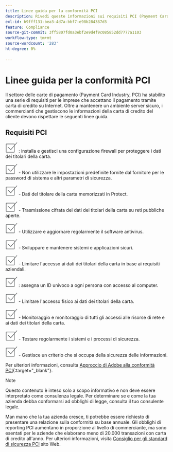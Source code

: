 ```yaml
---
title: Linee guida per la conformità PCI
description: Rivedi queste informazioni sui requisiti PCI (Payment Card Industry) per le aziende che accettano il pagamento tramite carta di credito su Internet.
exl-id: b9fff131-bea3-4d7a-bbf7-e98b284387d3
feature: Compliance
source-git-commit: 3ff5807fd0a3ebf2e9d4f9c085852dd7777a1103
workflow-type: tm+mt
source-wordcount: '283'
ht-degree: 0%

---
```


# Linee guida per la conformità PCI

Il settore delle carte di pagamento (Payment Card Industry, PCI) ha stabilito una serie di requisiti per le imprese che accettano il pagamento tramite carta di credito su Internet. Oltre a mantenere un ambiente server sicuro, i commercianti che gestiscono le informazioni della carta di credito del cliente devono rispettare le seguenti linee guida.

## Requisiti PCI

![casella di controllo](../assets/checkbox.png) : installa e gestisci una configurazione firewall per proteggere i dati dei titolari della carta.

![casella di controllo](../assets/checkbox.png) - Non utilizzare le impostazioni predefinite fornite dal fornitore per le password di sistema e altri parametri di sicurezza.

![casella di controllo](../assets/checkbox.png) - Dati del titolare della carta memorizzati in Protect.

![casella di controllo](../assets/checkbox.png) - Trasmissione cifrata dei dati dei titolari della carta su reti pubbliche aperte.

![casella di controllo](../assets/checkbox.png) - Utilizzare e aggiornare regolarmente il software antivirus.

![casella di controllo](../assets/checkbox.png) - Sviluppare e mantenere sistemi e applicazioni sicuri.

![casella di controllo](../assets/checkbox.png) - Limitare l&#39;accesso ai dati dei titolari della carta in base ai requisiti aziendali.

![casella di controllo](../assets/checkbox.png) : assegna un ID univoco a ogni persona con accesso al computer.

![casella di controllo](../assets/checkbox.png) - Limitare l&#39;accesso fisico ai dati dei titolari della carta.

![casella di controllo](../assets/checkbox.png) - Monitoraggio e monitoraggio di tutti gli accessi alle risorse di rete e ai dati dei titolari della carta.

![casella di controllo](../assets/checkbox.png) - Testare regolarmente i sistemi e i processi di sicurezza.

![casella di controllo](../assets/checkbox.png) - Gestisce un criterio che si occupa della sicurezza delle informazioni.

Per ulteriori informazioni, consulta [Approccio di Adobe alla conformità PCI][1]{:target=&quot;_blank&quot;}.

>[!NOTE]
>
>Questo contenuto è inteso solo a scopo informativo e non deve essere interpretato come consulenza legale. Per determinare se e come la tua azienda debba conformarsi ad obblighi di legge, consulta il tuo consulente legale.

Man mano che la tua azienda cresce, ti potrebbe essere richiesto di presentare una relazione sulla conformità su base annuale. Gli obblighi di reporting PCI aumentano in proporzione al livello di commerciante, ma sono esentati per le aziende che elaborano meno di 20.000 transazioni con carta di credito all&#39;anno. Per ulteriori informazioni, visita [Consiglio per gli standard di sicurezza PCI][2] sito Web.

[1]: https://business.adobe.com/products/magento/pci-compliance.html
[2]: https://www.pcisecuritystandards.org/index.php
